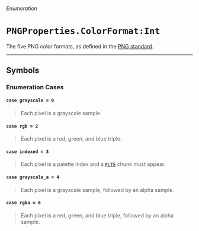 ###### Enumeration

# `PNGProperties.ColorFormat:Int`

The five PNG color formats, as defined in the [PNG standard](http://www.libpng.org/pub/png/spec/1.2/PNG-Chunks.html#C.IHDR).

------

## Symbols

### Enumeration Cases

#### `case grayscale = 0`
> Each pixel is a grayscale sample.

#### `case rgb = 2`
> Each pixel is a red, green, and blue triple.

#### `case indexed = 3`
> Each pixel is a palette index and a [`PLTE`](pngchunk.md#case-PLTE) chunk must appear.

#### `case grayscale_a = 4`
> Each pixel is a grayscale sample, followed by an alpha sample.

#### `case rgba = 6`
> Each pixel is a red, green, and blue triple, followed by an alpha sample.
